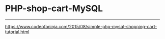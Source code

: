 # PHP-shop-cart-MySQL
---

https://www.codeofaninja.com/2015/08/simple-php-mysql-shopping-cart-tutorial.html
